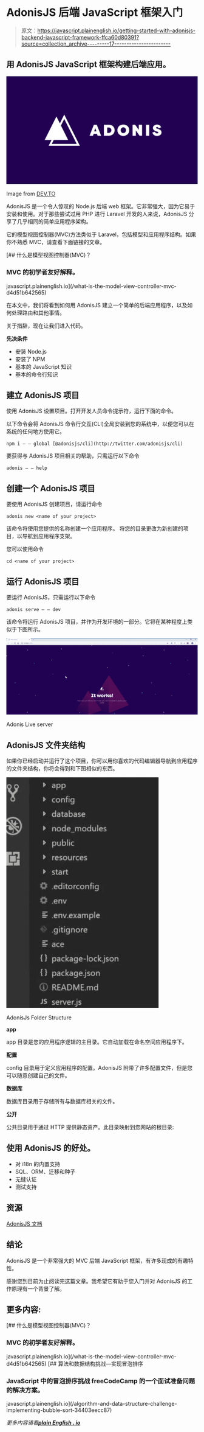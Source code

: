 # AdonisJS 后端 JavaScript 框架入门

> 原文：<https://javascript.plainenglish.io/getting-started-with-adonisjs-backend-javascript-framework-ffca60d80391?source=collection_archive---------17----------------------->

## 用 AdonisJS JavaScript 框架构建后端应用。

![](img/8a0f377ce4a67f3b3dbcbc82db077823.png)

Image from [DEV.TO](https://www.google.com/url?sa=i&url=https%3A%2F%2Fdev.to%2Fericchapman%2Fthere-was-rails-then-laravel-and-now-adonis-js-2900&psig=AOvVaw2GfKX5Wxjmdi1tARcZ50wd&ust=1625848084213000&source=images&cd=vfe&ved=0CAsQjhxqFwoTCJCjsKLy0_ECFQAAAAAdAAAAABAD)

AdonisJS 是一个令人惊叹的 Node.js 后端 web 框架。它非常强大，因为它易于安装和使用。对于那些尝试过用 PHP 进行 Laravel 开发的人来说，AdonisJS 分享了几乎相同的简单应用程序架构。

它的模型视图控制器(MVC)方法类似于 Laravel，包括模型和应用程序结构。如果你不熟悉 MVC，请查看下面链接的文章。

[](/what-is-the-model-view-controller-mvc-d4d51b642565) [## 什么是模型视图控制器(MVC)？

### MVC 的初学者友好解释。

javascript.plainenglish.io](/what-is-the-model-view-controller-mvc-d4d51b642565) 

在本文中，我们将看到如何用 AdonisJS 建立一个简单的后端应用程序，以及如何处理路由和其他事情。

关于措辞，现在让我们进入代码。

**先决条件**

*   安装 Node.js
*   安装了 NPM
*   基本的 JavaScript 知识
*   基本的命令行知识

## **建立 AdonisJS 项目**

使用 AdonisJS 设置项目。打开开发人员命令提示符，运行下面的命令。

以下命令会将 AdonisJS 命令行交互(CLI)全局安装到您的系统中，以便您可以在系统的任何地方使用它。

```
npm i — — global [@adonisjs/cli](http://twitter.com/adonisjs/cli)
```

要获得与 AdonisJS 项目相关的帮助，只需运行以下命令

```
adonis — — help
```

## **创建一个 AdonisJS 项目**

要使用 AdonisJS 创建项目，请运行命令

```
adonis new <name of your project>
```

该命令将使用您提供的名称创建一个应用程序。
将您的目录更改为新创建的项目，以导航到应用程序支架。

您可以使用命令

```
cd <name of your project>
```

## **运行 AdonisJS 项目**

要运行 AdonisJS，只需运行以下命令

```
adonis serve — — dev
```

该命令将运行 AdonisJS 项目，并作为开发环境的一部分。它将在某种程度上类似于下图所示。

![](img/e7474f6ee2d9a7ebda3fcc3f24f5a0a8.png)

Adonis Live server

## **AdonisJS 文件夹结构**

如果你已经启动并运行了这个项目，你可以用你喜欢的代码编辑器导航到应用程序的文件夹结构，你将会得到和下图相似的东西。

![](img/c4ea3413ba40b88338ccb68bfa7262d5.png)

AdonisJs Folder Structure

**app**

app 目录是您的应用程序逻辑的主目录。它自动加载在命名空间应用程序下。

**配置**

config 目录用于定义应用程序的配置。AdonisJS 附带了许多配置文件，但是您可以随意创建自己的文件。

**数据库**

数据库目录用于存储所有与数据库相关的文件。

**公开**

公共目录用于通过 HTTP 提供静态资产。此目录映射到您网站的根目录:

## **使用 AdonisJS 的好处。**

*   对 i18n 的内置支持
*   SQL、ORM、迁移和种子
*   无缝认证
*   测试支持

## **资源**

[AdonisJS 文档](https://legacy.adonisjs.com/docs/4.0/)

## **结论**

AdonisJS 是一个非常强大的 MVC 后端 JavaScript 框架，有许多现成的有趣特性。

感谢您到目前为止阅读完这篇文章。我希望它有助于您入门并对 AdonisJS 的工作原理有一个背景了解。

## **更多内容:**

[](/what-is-the-model-view-controller-mvc-d4d51b642565) [## 什么是模型视图控制器(MVC)？

### MVC 的初学者友好解释。

javascript.plainenglish.io](/what-is-the-model-view-controller-mvc-d4d51b642565) [](/algorithm-and-data-structure-challenge-implementing-bubble-sort-34403eecc87) [## 算法和数据结构挑战—实现冒泡排序

### JavaScript 中的冒泡排序挑战 freeCodeCamp 的一个面试准备问题的解决方案。

javascript.plainenglish.io](/algorithm-and-data-structure-challenge-implementing-bubble-sort-34403eecc87) 

*更多内容请看*[***plain English . io***](http://plainenglish.io/)